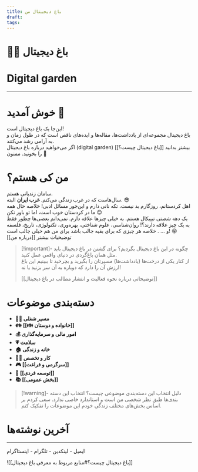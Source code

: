 ```yaml
---
title: باغ دیجیتال من
draft: 
tags:
---
```

# 👨‍🌾 باغ دیجیتال
# Digital garden 
---
# خوش آمدید 👋
این‌جا یک باغ دیجیتال است!  
باغ دیجیتال مجموعه‌ای از یادداشت‌ها، مقاله‌ها و ایده‌های ناقص است که در طول زمان و به آرامی رشد می‌کنند.  
اگر می‌خواهید درباره باغ دیجیتال (digital garden) بیشتر بدانید [[باغ دیجیتال چیست؟]] را بخونید. ممنون 🙏
# من کی هستم؟
سامان زندیانی هستم.  
سال‌هاست که در غرب زندگی می‌کنم. **غرب ایران** البته. 😎  
اهل کردستانم، روزگارم بد نیست، تکه نانی دارم و این‌جور مسائل ادبی! خلاصه حال همه ما در کردستان خوب است، اما تو باور نکن 😉  
یک دهه شصتی تیپیکال هستم. به خیلی چیزها علاقه دارم. نمی‌دانم بعضی‌ها چطور فقط به یک چیز علاقه دارند؟! روان‌شناسی، علوم شناختی، بهره‌وری، تکنولوژی، تاریخ، فلسفه و … . خلاصه هر چیزی که برای بقیه جالب باشد برای من هم خیلی جالب است! 😜  
توضیحیات بیشتر [[درباره من]]  
> [!important]- چگونه در این باغ دیجیتال بگردیم؟
> برای گشتن در باغ دیجیتال باید مثل همان باغ‌گردی در دنیای واقعی عمل کنید.  
> از کنار یکی از درخت‌ها (یادداشت‌ها) مسیرتان را بگیرید و بچرخید تا ببینیم این باغ ارزش آن را دارد که دوباره به آن سر بزنید یا نه!
> 
> [[توضیحاتی درباره نحوه فعالیت و انتشار مطالب در باغ دیجیتال]]
# دسته‌بندی موضوعات
- **👨‍💼 مسیر شغلی**
- **👪 [[👪 خانواده و دوستان]]**
- **💰 امور مالی و سرمایه‌گذاری**
- **💗 سلامت**
- **🏠 خانه و زندگی**
- **👨‍💻 کار و تخصص**
- **🎮 [[سرگرمی و فراغت]]**
- **🌱 [[توسعه فردی]]**
- **📚 [[بخش عمومی]]**

> [!warning]- دلیل انتخاب این دسته‌بندی موضوعی چیست؟
> انتخاب این دسته بندی‌ها طبق نظر شخصی من است و استاندارد خاصی ندارد. سعی کردم بر اساس بخش‌های مختلف زندگی خودم این موضوعات را تفکیک کنم.
# آخرین نوشته‌ها


---
ایمیل - لینکدین - تلگرام - اینستاگرام


![[باغ دیجیتال چیست؟#منابع مربوط به معرفی باغ دیجیتال]]
